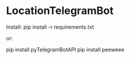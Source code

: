 # LocationTelegramBot


Install:
pip install -r requirements.txt

or:

pip install pyTelegramBotAPI
pip install peeweee
